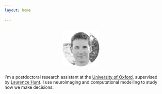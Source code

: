 ```yaml
---
layout: home

---
```

<div style="text-align:center"><img src ="/images/cameronsr.png" vspace="10" /></div>

I'm a postdoctoral research assistant at the [University of Oxford](http://www.ox.ac.uk/), supervised by [Laurence Hunt](https://www.ohba.ox.ac.uk/team/laurence-hunt). I use neuroimaging and computational modelling to study how we make decisions.